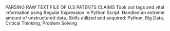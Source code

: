 PARSING RAW TEXT FILE OF U.S PATENTS CLAIMS
Took out tags and vital information using Regular Expression in Python Script. Handled an extreme amount of
unstructured data.
Skills utilized and acquired: Python, Big Data, Critical Thinking, Problem Solving
